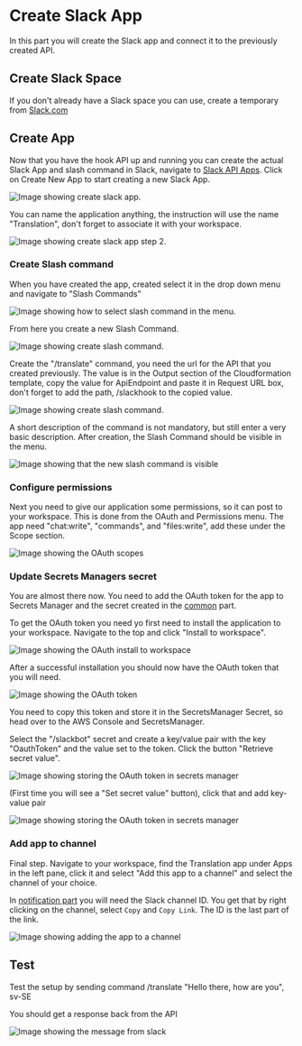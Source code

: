 # Create Slack App

In this part you will create the Slack app and connect it to the previously created API.

## Create Slack Space

If you don't already have a Slack space you can use, create a temporary from [Slack.com](https://slack.com/get-started#/createnew)

## Create App

Now that you have the hook API up and running you can create the actual Slack App and slash command in Slack, navigate to [Slack API Apps](https://api.slack.com/apps/).
Click on Create New App to start creating a new Slack App.

![Image showing create slack app.](./images/slack-create-app.png)

You can name the application anything, the instruction will use the name "Translation", don't forget to associate it with your workspace.

![Image showing create slack app step 2.](./images/slack-create-app-step-2.png)

### Create Slash command

When you have created the app, created select it in the drop down menu and navigate to "Slash Commands"

![Image showing how to select slash command in the menu.](./images/slack-select-slash-command.png)

From here you create a new Slash Command.

![Image showing create slash command.](./images/slack-create-slash-command.png)

Create the "/translate" command, you need the url for the API that you created previously. The value is in the Output section of the Cloudformation template, copy the value for ApiEndpoint and paste it in Request URL box, don't forget to add the path, /slackhook to the copied value.

![Image showing create slash command.](./images/cloudformation-output.png)

A short description of the command is not mandatory, but still enter a very basic description. After creation, the Slash Command should be visible in the menu.

![Image showing that the new slash command is visible](./images/slack-slash-command-created.png)

### Configure permissions

Next you need to give our application some permissions, so it can post to your workspace. This is done from the OAuth and Permissions menu. The app need "chat:write", "commands", and "files:write", add these under the Scope section.

![Image showing the OAuth scopes](./images/slack-oauth-scopes.png)

### Update Secrets Managers secret

You are almost there now. You need to add the OAuth token for the app to Secrets Manager and the secret created in the [common](../00-common-infra/) part.

To get the OAuth token you need yo first need to install the application to your workspace. Navigate to the top and click "Install to workspace".

![Image showing the OAuth install to workspace](./images/slack-oauth-install.png)

After a successful installation you should now have the OAuth token that you will need.

![Image showing the OAuth token](./images/slack-oauth-token.png)

You need to copy this token and store it in the SecretsManager Secret, so head over to the AWS Console and SecretsManager.

Select the "/slackbot" secret and create a key/value pair with the key "OauthToken" and the value set to the token. Click the button "Retrieve secret value".

![Image showing storing the OAuth token in secrets manager](./images/set-secret.png)

(First time you will see a "Set secret value" button), click that and add key-value pair

![Image showing storing the OAuth token in secrets manager](./images/slack-store-oauth-token.png)

### Add app to channel

Final step. Navigate to your workspace, find the Translation app under Apps in the left pane, click it and select "Add this app to a channel" and select the channel of your choice.

In [notification part](../04-notification/) you will need the Slack channel ID. You get that by right clicking on the channel, select `Copy` and `Copy Link`. The ID is the last part of the link.

![Image showing adding the app to a channel](./images/slack-add-app-to-channel.png)

## Test

Test the setup by sending command /translate "Hello there, how are you", sv-SE

You should get a response back from the API

![Image showing the message from slack](./images/slack-test.png)
